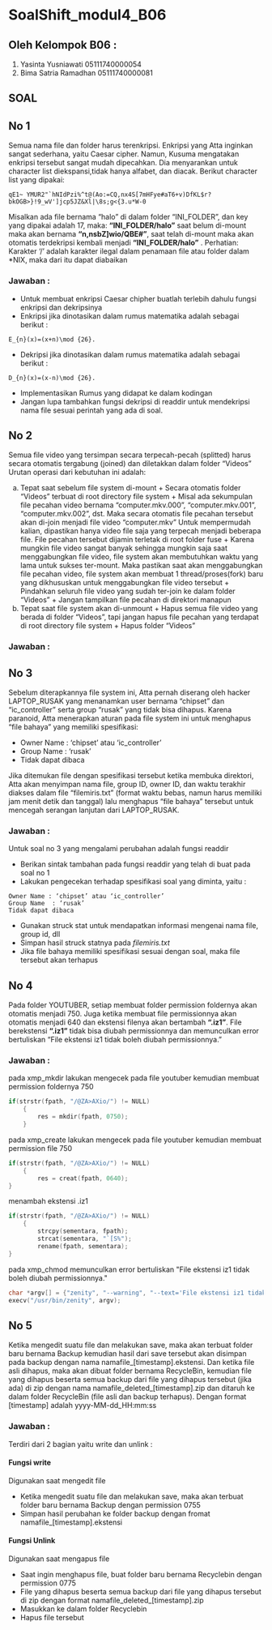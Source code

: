 # SoalShift_modul4_B06

## Oleh Kelompok B06 :
1. Yasinta Yusniawati   05111740000054
2. Bima Satria Ramadhan 05111740000081

## SOAL

## No 1
Semua nama file dan folder harus terenkripsi. Enkripsi yang Atta inginkan sangat sederhana, yaitu Caesar cipher. Namun, Kusuma mengatakan enkripsi tersebut sangat mudah dipecahkan. Dia menyarankan untuk character list diekspansi,tidak hanya alfabet, dan diacak. Berikut character list yang dipakai:
```
qE1~ YMUR2"`hNIdPzi%^t@(Ao:=CQ,nx4S[7mHFye#aT6+v)DfKL$r?bkOGB>}!9_wV']jcp5JZ&Xl|\8s;g<{3.u*W-0
```
Misalkan ada file bernama “halo” di dalam folder “INI_FOLDER”, dan key yang dipakai adalah 17, maka:
**“INI_FOLDER/halo”** saat belum di-mount maka akan bernama **“n,nsbZ]wio/QBE#”**, saat telah di-mount maka akan otomatis terdekripsi kembali menjadi **“INI_FOLDER/halo”** .
Perhatian: Karakter ‘/’ adalah karakter ilegal dalam penamaan file atau folder dalam *NIX, maka dari itu dapat diabaikan

### Jawaban :
+ Untuk membuat enkripsi Caesar chipher buatlah terlebih dahulu fungsi enkripsi dan dekripsinya
+ Enkripsi jika dinotasikan dalam rumus matematika adalah sebagai berikut :
```
E_{n}(x)=(x+n)\mod {26}.
```
+ Dekripsi jika dinotasikan dalam rumus matematika adalah sebagai berikut :
```
D_{n}(x)=(x-n)\mod {26}.
```
+ Implementasikan Rumus yang didapat ke dalam kodingan
+ Jangan lupa tambahkan fungsi dekripsi di readdir untuk mendekripsi nama file sesuai perintah yang ada di soal.

## No 2
Semua file video yang tersimpan secara terpecah-pecah (splitted) harus secara otomatis tergabung (joined) dan diletakkan dalam folder “Videos” Urutan operasi dari kebutuhan ini adalah:
<ol type = "a">
<li> Tepat saat sebelum file system di-mount
+ Secara otomatis folder “Videos” terbuat di root directory file system
+ Misal ada sekumpulan file pecahan video bernama “computer.mkv.000”, “computer.mkv.001”, “computer.mkv.002”, dst. Maka secara otomatis file pecahan tersebut akan di-join menjadi file video “computer.mkv”
Untuk mempermudah kalian, dipastikan hanya video file saja yang terpecah menjadi beberapa file. File pecahan tersebut dijamin terletak di root folder fuse
+ Karena mungkin file video sangat banyak sehingga mungkin saja saat menggabungkan file video, file system akan membutuhkan waktu yang lama untuk sukses ter-mount. Maka pastikan saat akan menggabungkan file pecahan video, file system akan membuat 1 thread/proses(fork) baru yang dikhususkan untuk menggabungkan file video tersebut
+ Pindahkan seluruh file video yang sudah ter-join ke dalam folder “Videos”
+ Jangan tampilkan file pecahan di direktori manapun
<li> Tepat saat file system akan di-unmount
+ Hapus semua file video yang berada di folder “Videos”, tapi jangan hapus file pecahan yang terdapat di root directory file system
+ Hapus folder “Videos” 
</ol>

### Jawaban :

## No 3
Sebelum diterapkannya file system ini, Atta pernah diserang oleh hacker LAPTOP_RUSAK yang menanamkan user bernama “chipset” dan “ic_controller” serta group “rusak” yang tidak bisa dihapus. Karena paranoid, Atta menerapkan aturan pada file system ini untuk menghapus “file bahaya” yang memiliki spesifikasi:

+ Owner Name 	: ‘chipset’ atau ‘ic_controller’
+ Group Name	: ‘rusak’
+ Tidak dapat dibaca

Jika ditemukan file dengan spesifikasi tersebut ketika membuka direktori, Atta akan menyimpan nama file, group ID, owner ID, dan waktu terakhir diakses dalam file “filemiris.txt” (format waktu bebas, namun harus memiliki jam menit detik dan tanggal) lalu menghapus “file bahaya” tersebut untuk mencegah serangan lanjutan dari LAPTOP_RUSAK.

### Jawaban :
Untuk soal no 3 yang mengalami perubahan adalah fungsi readdir
+ Berikan sintak tambahan pada fungsi readdir yang telah di buat pada soal no 1
+ Lakukan pengecekan terhadap spesifikasi soal yang diminta, yaitu :
```
Owner Name : ‘chipset’ atau ‘ic_controller’
Group Name	: ‘rusak’
Tidak dapat dibaca
```
+ Gunakan struck stat untuk mendapatkan informasi mengenai nama file, group id, dll 
+ Simpan hasil struck statnya pada *filemiris.txt*
+ Jika file bahaya memiliki spesifikasi sesuai dengan soal, maka file tersebut akan terhapus

## No 4
Pada folder YOUTUBER, setiap membuat folder permission foldernya akan otomatis menjadi 750. Juga ketika membuat file permissionnya akan otomatis menjadi 640 dan ekstensi filenya akan bertambah **“.iz1”**. File berekstensi **“.iz1”** tidak bisa diubah permissionnya dan memunculkan error bertuliskan “File ekstensi iz1 tidak boleh diubah permissionnya.”

### Jawaban :
pada xmp_mkdir lakukan mengecek pada file youtuber kemudian membuat permission foldernya 750
```c
if(strstr(fpath, "/@ZA>AXio/") != NULL)
	{
		res = mkdir(fpath, 0750);	
	}
```
pada xmp_create lakukan mengecek pada file youtuber kemudian membuat permission file 750
```c
if(strstr(fpath, "/@ZA>AXio/") != NULL)
	{
		res = creat(fpath, 0640);
} 
```
menambah ekstensi .iz1
```c
if(strstr(fpath, "/@ZA>AXio/") != NULL)
	{
		strcpy(sementara, fpath);
		strcat(sementara, "`[S%");
		rename(fpath, sementara);
}
```
pada xmp_chmod memunculkan error bertuliskan "File ekstensi iz1 tidak boleh diubah permissionnya."
```c
char *argv[] = {"zenity", "--warning", "--text='File ekstensi iz1 tidak boleh diubah permissionnya.'", NULL};
execv("/usr/bin/zenity", argv);
```

## No 5
Ketika mengedit suatu file dan melakukan save, maka akan terbuat folder baru bernama Backup kemudian hasil dari save tersebut akan disimpan pada backup dengan nama namafile_[timestamp].ekstensi. Dan ketika file asli dihapus, maka akan dibuat folder bernama RecycleBin, kemudian file yang dihapus beserta semua backup dari file yang dihapus tersebut (jika ada) di zip dengan nama namafile_deleted_[timestamp].zip dan ditaruh ke dalam folder RecycleBin (file asli dan backup terhapus). Dengan format [timestamp] adalah yyyy-MM-dd_HH:mm:ss

### Jawaban :
Terdiri dari 2 bagian yaitu write dan unlink :

#### Fungsi write
Digunakan saat mengedit file 

+ Ketika mengedit suatu file dan melakukan save, maka akan terbuat folder baru bernama Backup dengan permission 0755
+ Simpan hasil perubahan ke folder backup dengan fromat namafile_[timestamp].ekstensi

#### Fungsi Unlink
Digunakan saat mengapus file

+ Saat ingin menghapus file, buat folder baru bernama Recyclebin dengan permission 0775
+ File yang dihapus beserta semua backup dari file yang dihapus tersebut  di zip dengan format namafile_deleted_[timestamp].zip
+ Masukkan ke dalam folder Recyclebin
+ Hapus file tersebut
